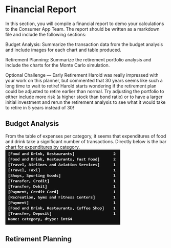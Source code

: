 # Financial Report



In this section, you will compile a financial report to demo your calculations to the Consumer App Team. The report should be written as a markdown file and include the following sections:

Budget Analysis: Summarize the transaction data from the budget analysis and include images for each chart and table produced.

Retirement Planning: Summarize the retirement portfolio analysis and include the charts for the Monte Carlo simulation.

Optional Challenge — Early Retirement
Harold was really impressed with your work on this planner, but commented that 30 years seems like such a long time to wait to retire! Harold starts wondering if the retirement plan could be adjusted to retire earlier than normal. Try adjusting the portfolio to either include more risk (a higher stock than bond ratio) or to have a larger initial investment and rerun the retirement analysis to see what it would take to retire in 5 years instead of 30!

## Budget Analysis
From the table of expenses per category, it seems that expenditures of food and drink take a significant number of transactions. Directly below is the bar chart for expenditures by category.
![alt_text](budget_table_account_one.JPG)


## Retirement Planning
